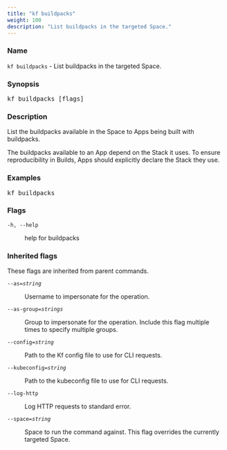 ```yaml
---
title: "kf buildpacks"
weight: 100
description: "List buildpacks in the targeted Space."
---
```

### Name

<code translate="no">kf buildpacks</code> - List buildpacks in the targeted Space.

### Synopsis

<pre translate="no">kf buildpacks [flags]</pre>

### Description

List the buildpacks available in the Space to Apps being built with
buildpacks.

The buildpacks available to an App depend on the Stack it uses.
To ensure reproducibility in Builds, Apps should explicitly declare the
Stack they use.


### Examples

<pre translate="no">
kf buildpacks</pre>

### Flags

<dl>
<dt><code translate="no">-h, --help</code></dt>
<dd><p>help for buildpacks</p>
</dd>
</dl>


### Inherited flags

These flags are inherited from parent commands.

<dl>
<dt><code translate="no">--as=<var translate="no">string</var></code></dt>
<dd><p>Username to impersonate for the operation.</p>
</dd>
<dt><code translate="no">--as-group=<var translate="no">strings</var></code></dt>
<dd><p>Group to impersonate for the operation. Include this flag multiple times to specify multiple groups.</p>
</dd>
<dt><code translate="no">--config=<var translate="no">string</var></code></dt>
<dd><p>Path to the Kf config file to use for CLI requests.</p>
</dd>
<dt><code translate="no">--kubeconfig=<var translate="no">string</var></code></dt>
<dd><p>Path to the kubeconfig file to use for CLI requests.</p>
</dd>
<dt><code translate="no">--log-http</code></dt>
<dd><p>Log HTTP requests to standard error.</p>
</dd>
<dt><code translate="no">--space=<var translate="no">string</var></code></dt>
<dd><p>Space to run the command against. This flag overrides the currently targeted Space.</p>
</dd>
</dl>


